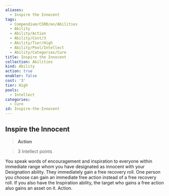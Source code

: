 ```yaml
---
aliases:
  - Inspire the Innocent
tags:
  - Compendium/CSRD/en/Abilities
  - Ability
  - Ability/Action
  - Ability/Cost/3
  - Ability/Tier/High
  - Ability/Pool/Intellect
  - Ability/Categories/Cure
title: Inspire the Innocent
collection: Abilities
kind: Ability
action: true
enabler: false
cost: '3'
tier: High
pools:
  - Intellect
categories:
  - Cure
id: Inspire-the-Innocent
---
```

## Inspire the Innocent    
>**Action**    
>3 Intellect points  
    
You speak words of encouragement and inspiration to everyone within immediate range whom you have designated as innocent with your Designation ability. They immediately gain a free recovery roll. One person you choose can gain an immediate free action instead of a free recovery roll. If you also have the Inspiration ability, the target who gains a free action also gains an asset on it. Action.
